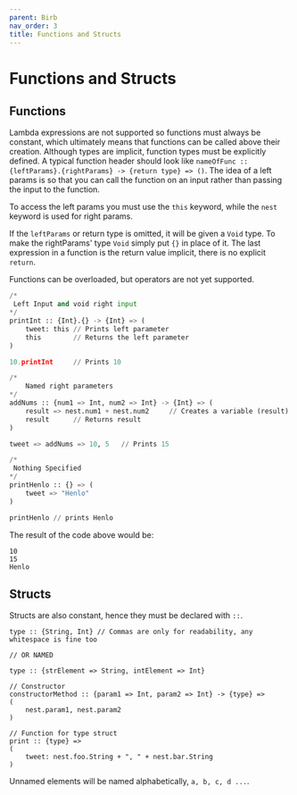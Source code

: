```yaml
---
parent: Birb
nav_order: 3
title: Functions and Structs
---
```


# Functions and Structs

## Functions

Lambda expressions are not supported so functions must always be constant, which ultimately means that functions can be called above their creation. Although types are implicit, function types must be explicitly defined. A typical function header should look like `nameOfFunc :: {leftParams}.{rightParams} -> {return type} => ()`.
The idea of a left params is so that you can call the function on an input rather than passing the input to the function.

To access the left params you must use the `this` keyword, while the `nest` keyword is used for right params.

If the `leftParams` or return type is omitted, it will be given a `Void` type. To make the rightParams' type `Void` simply put `{}` in place of it. The last expression in a function is the return value implicit, there is no explicit `return`.

Functions can be overloaded, but operators are not yet supported.
```python
/*
 Left Input and void right input
*/
printInt :: {Int}.{} -> {Int} => (
    tweet: this // Prints left parameter
    this        // Returns the left parameter
)

10.printInt     // Prints 10

/*
    Named right parameters
*/
addNums :: {num1 => Int, num2 => Int} -> {Int} => (
    result => nest.num1 + nest.num2     // Creates a variable (result) with the value of num1 + num 2
    result      // Returns result
)

tweet => addNums => 10, 5   // Prints 15

/*
 Nothing Specified
*/
printHenlo :: {} => (
	tweet => "Henlo"
)

printHenlo // prints Henlo
```

The result of the code above would be:
```
10
15
Henlo
```

## Structs

Structs are also constant, hence they must be declared with `::`. 
```
type :: {String, Int} // Commas are only for readability, any whitespace is fine too

// OR NAMED

type :: {strElement => String, intElement => Int}

// Constructor
constructorMethod :: {param1 => Int, param2 => Int} -> {type} =>
(
    nest.param1, nest.param2
)

// Function for type struct
print :: {type} =>
(
	tweet: nest.foo.String + ", " + nest.bar.String
)

```

Unnamed elements will be named alphabetically, `a, b, c, d ...`.